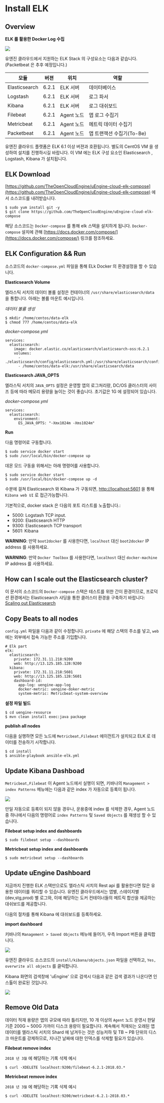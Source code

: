 # Install ELK

## Overview

**ELK 를 활용한 Docker Log 수집**

![](image/elk-1.png)

유엔진 클라우드에서 지원하는 ELK Stack 의 구성요소는 다음과 같습니다. (Packetbeat 은 추후 예정입니다.)

| 모듈          | 버젼  | 위치       | 역할             |
|---------------|-------|------------|------------------|
| Elasticsearch | 6.2.1 | ELK 서버   | 데이터베이스     |
| Logstash      | 6.2.1 | ELK 서버   | 로그 파서        |
| Kibana        | 6.2.1 | ELK 서버   | 로그 대쉬보드    |
| Filebeat      | 6.2.1 | Agent 노드 | 앱 로그 수집기 |
| Metricbeat    | 6.2.1 | Agent 노드 | 메트릭 데이터 수집기    |
| Packetbeat    | 6.2.1 | Agent 노드 | 앱 트랜잭션 수집기(To-Be)  |

유엔진 클라우드 플랫폼은 ELK 6.1 이상 버젼과 호환됩니다. 별도의 CentOS VM 을 생성하여 설치를 진행하시길 바랍니다. 
이 VM 에는 ELK 구성 요소인 Elasticsearch , Logstash, Kibana 가 설치됩니다. 

## ELK Download

[https://github.com/TheOpenCloudEngine/uEngine-cloud-elk-compose](https://github.com/TheOpenCloudEngine/uEngine-cloud-elk-compose) 
에서 소스코드를 내려받습니다.

```
$ sudo yum install git -y
$ git clone https://github.com/TheOpenCloudEngine/uEngine-cloud-elk-compose 
```

해당 소스코드는 `Docker-compose` 를 통해 elk 스택을 설치하게 됩니다. `Docker-compose` 설치에 관해 [https://docs.docker.com/compose/](https://docs.docker.com/compose/)
 링크를 참조하세요.
 
## ELK Configuration && Run

소스코드의 `docker-compose.yml` 파일을 통해 ELk Docker 의 환경설정을 할 수 있습니다.

**Elasticsearch Volume**

엘라스틱 서치의 데이터 볼륨 설정은 컨테이너의 `/usr/share/elasticsearch/data` 을 통합니다. 아래는 볼륨 마운트 예시입니다.

*데이터 볼륨 생성*

```
$ mkdir /home/centos/data-elk
$ chmod 777 /home/centos/data-elk
```

*docker-compose.yml*

```
services:
  elasticsearch:
    image: docker.elastic.co/elasticsearch/elasticsearch-oss:6.2.1
    volumes:
      - ./elasticsearch/config/elasticsearch.yml:/usr/share/elasticsearch/config/elasticsearch.yml:ro
      - /home/centos/data-elk:/usr/share/elasticsearch/data
```

**Elasticsearch JAVA_OPTS**

엘라스틱 서치의 `JAVA_OPTS` 설정은 운영할 앱의 로그처리량, DC/OS 클러스터의 사이즈 등에 따라 메모리 용량을 늘이는 것이 좋습니다. 초기값은 1G 에 설정되어 있습니다.

*docker-compose.yml*

```
services:
  elasticsearch:
    environment:
      ES_JAVA_OPTS: "-Xmx1024m -Xms1024m"
```

**Run**

다음 명령어로 구동합니다.

```
$ sudo service docker start
$ sudo /usr/local/bin/docker-compose up
```

데몬 모드 구동을 위해서는 아래 명령어를 사용합니다.

```
$ sudo service docker start
$ sudo /usr/local/bin/docker-compose up -d
```

수분에 걸쳐 Elasticsearch 와 Kibana 가 구동되면, [http://localhost:5601](http://localhost:5601) 을 통해 `Kibana web UI` 로 접근가능합니다.

기본적으로, docker stack 은 다음의 포트 리스트를 노출합니다.:

* 5000: Logstash TCP input.
* 9200: Elasticsearch HTTP
* 9300: Elasticsearch TCP transport
* 5601: Kibana

**WARNING**: 만약 `boot2docker` 를 사용한다면, `localhost` 대신 `boot2docker` IP address 를 사용하세요.

**WARNING**: 만약 `Docker Toolbox` 를 사용한다면, `localhost` 대신 `docker-machine` IP address 를 사용하세요.


## How can I scale out the Elasticsearch cluster?

이 문서의 소스코드의 `Docker-compose` 스택은 테스트를 위한 간이 환경이므로, 프로덕션 환경에서는 Elasticsearch 샤딩을 통한 클러스터 환경을 구축하기 바랍니다: 
[Scaling out Elasticsearch](https://github.com/deviantony/docker-elk/wiki/Elasticsearch-cluster)


## Copy Beats to all nodes

`config.yml` 파일을 다음과 같이 수정합니다. `private` 에 해당 스택의 주소를 넣고, `web` 에는 외부에서 접속 가능한 주소를 기입합니다.

```
# Elk part
elk:
  elasticsearch:
    private: 172.31.11.218:9200
    web: http://13.125.185.128:9200
  kibana:
    private: 172.31.11.218:5601
    web: http://13.125.185.128:5601
    dashboard-id:
      app-log: uengine-app-log
      docker-metric: uengine-doker-metric
      system-metric: Metricbeat-system-overview
```

**설정 파일 빌드**

```
$ cd uengine-resource
$ mvn clean install exec:java package
```

**publish all nodes**

다음을 실행하면 모든 노드에 `Metricbeat,Filebeat` 에이전트가 설치되고 ELK 로 데이터를 전송하기 시작합니다.

```
$ cd install
$ ansible-playbook ansible-elk.yml
```

## Update Kibana Dashboad

`Metricbeat,Filebeat` 이 Agent 노드에서 실행이 되면, 키바나의 `Management > index Patterns` 메뉴에는 다음과 같은 index 가 자동으로 등록이 됩니다.

![](image/elk-2.png)

만일 자동으로 등록이 되지 않을 경우나, 운용중에 index 를 삭제한 경우, Agent 노드 중 하나에서 다음의 명령어로 `index Patterns` 및 `Saved Objects` 를 
재생성 할 수 있습니다.

**Filebeat setup index and dashboards**

```
$ sudo filebeat setup --dashboards
```

**Metricbeat setup index and dashboards**

```
$ sudo metricbeat setup --dashboards
```

## Update uEngine Dashboard

지금까지 진행한 ELK 스택만으로도 엘라스틱 서치의 Rest api 를 활용한다면 많은 유용한 데이터를 쿼리할 수 있습니다. 유엔진 클라우드에서는 앱별, 스테이지별(dev,stg,prod) 
별 로그와, 이에 해당하는 도커 컨테이너들의 메트릭 합산을 제공하는 대쉬보드를 제공합니다.

다음의 절차를 통해 Kibana 에 대쉬보드를 등록하세요.

**import dashboard**

키바나의 `Management > Saved Objects` 메뉴에 들어가, 우측 Import 버튼을 클릭합니다.

![](image/elk-3.png)

유엔진 클라우드 소스코드의 `install/kibana/objects.json` 파일을 선택하고, `Yes, overwrite all objects` 를 클릭합니다.

Kibana 화면의 검색창에 'uEngine' 으로 검색시 다음과 같은 검색 결과가 나온다면 인스톨이 완료된 것입니다.

![](image/elk-4.png)


## Remove Old Data

데이터 적재 용량은 앱의 규모에 따라 틀리지만, 10 개 이상의 `Agent` 노드 운영시 한달 기준 200G ~ 500G 가까이 디스크 용량이 필요합니다. 
계속해서 적재되는 오래된 앱 데이터를 엘라스틱 서치의 Shard 에 남겨두는 것은 성능저하 및 TB ~ PB 단위의 디스크 마운트를 강제하므로, 지나간 날짜에 대한 인덱스를 삭제할 
필요가 있습니다.

**Filebeat remove index**

`2018 년 3월` 에 해당하는 기록 삭제 예시 

```
$ curl -XDELETE localhost:9200/filebeat-6.2.1-2018.03.*
```  

**Metricbeat remove index**

`2018 년 3월` 에 해당하는 기록 삭제 예시 

```
$ curl -XDELETE localhost:9200/metricbeat-6.2.1-2018.03.*
```  



 












